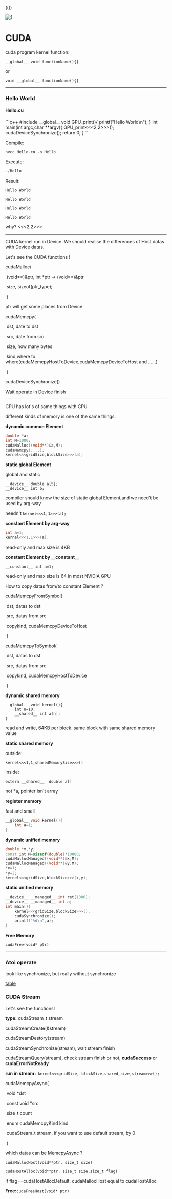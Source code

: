 (())

![1](photo/Store_Sign.png)

# CUDA

cuda program kernel function:

```__global__ void functionName(){}```

or

```void __global__ functionName(){}```

***

<h3>Hello World</h3>
<h4>Hello.cu</h4>
```c++
#include<stdio.h>
__global__ void GPU_print(){
    printf("Hello World\n");
}
int main(int argc,char **argv){
    GPU_print<<<2,2>>>();
    cudaDeviceSynchronize();
    return 0;
}
```

Compile:

```nvcc
nvcc Hello.cu -o Hello
```

Execute:

```c
./Hello
```

Result:

`Hello World`

`Hello World`

`Hello World`

`Hello World`

why?  <<<2,2>>>

***

CUDA kernel run in Device. We should realise the differences of Host datas with Device datas.

Let's see the CUDA functions !

cudaMalloc(

​						(void\*\*)&ptr,  int \*ptr -> (void\*\*)&ptr 

​						size, sizeof(ptr_type);

​					)

ptr will get some places from Device



cudaMemcpy(

​					dst, date to dst

​					src, date from src

​					size, how many bytes

​					kind,where to where(cudaMemcpyHostToDevice,cudaMemcpyDeviceToHost and ......)

​					)



cudaDeviceSynchronize()

Wait operate in Device finish

***

GPU has lot's of same things with CPU

different kinds of memory is one of the same things.

**dynamic common Element**

```c++
double *a;
int M=1000;
cudaMalloc((void**)&a,M);
cudaMemcpy(....);
kernel<<<gridSize,blockSize>>>(a);
```

**static global Element**

global and static

```
__device__ double a[5];
__device__ int b;
```

compiler should know the size of static global Element,and we need't be used by arg-way

needn't `kernel<<<1,1>>>(a);`

**constant Element by arg-way**

```c++
int a=1;
kernel<<<1,1>>>(a);
```

read-only and max size is 4KB

**constant Element by \_\_constant\_\_**

```
__constant__ int a=1;
```

read-only and max size is 64 in most NVIDIA GPU

How to copy datas from/to constant Element ?

cudaMemcpyFromSymbol(

​												dst, datas to dst

​												src, datas from src

​												copykind, cudaMemcpyDeviceToHost

​												)

cudaMemcpyToSymbol(

​											dst, datas to dst

​											src, datas from src

​											copykind, cudaMemcpyHostToDevice

​											)

**dynamic shared memory**

```
__global__ void kernel(){
	int n=10;
	__shared__ int a[n];
}
```

read and write, 64KB per block. same block with same shared memory value

**static shared memory**

outside:

`kernel<<<1,1,sharedMemorySize>>>()`

inside:

`extern __shared__  double a[]`

not *a, pointer isn't array

**register memory**

fast and small

```c++
__global__ void kernel(){
    int a=1;
}
```

**dynamic unified memory**
```c++
double *x,*y;
const int M=sizeof(double)*10000;
cudaMallocManaged((void**)&x,M);
cudaMallocManaged((void**)&y,M);
*x=1;
*y=2;
kernel<<<gridSize,blockSize>>>(x,y);
```
**static unified memory**

```c++
__device__ __managed__ int ret[1000];
__device__ __managed__ int a;
int main(){
    kernel<<<gridSize,blockSize>>>();
    cudaSynchronize();
    printf("%d\n",a);
}
```



**Free Memory**

`cudaFree(void* ptr)`

***

<h3>Atoi operate</h3>

look like synchronize, but really without synchronize

[table](原子函数表.md)

<h3>CUDA Stream</h3>
Let's see the functions!

**type:** cudaStream_t  stream

cudaStreamCreate(&stream)

cudaStreamDestory(stream)

cudaStreamSynchronize(stream), wait stream finish

cudaStreamQuery(stream), check stream finish or not, **cudaSuccess** or **cudaErrorNotReady**

**run in stream :** `kernel<<<gridSize, blockSize,shared_size,stream>>>();`

cudaMemcpyAsync(

​									void *dst

​									const void *src

​									size_t count

​									enum cudaMemcpyKind kind

​									cudaStream_t stream, if you want to use default stream, by 0

​									)

which datas can be MemcpyAsync ? 

`cudaMallocHost(void**ptr, size_t size)`

`cudaHostAlloc(void**ptr, size_t size,size_t flag)`

if flag==cudaHostAllocDefault, cudaMallocHost equal to cudaHostAlloc

**Free:**`cudaFreeHost(void* ptr)`


